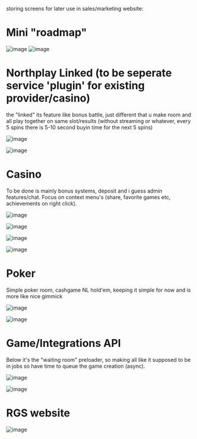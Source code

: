 storing screens for later use in sales/marketing website:

# Mini "roadmap"
![image](https://user-images.githubusercontent.com/128016319/230669341-51c7f3e0-d688-49ea-a32b-6b410ffd952c.png)
![image](https://user-images.githubusercontent.com/128016319/230669062-0ab406e3-0f22-4fc0-9610-84947e7fe4a9.png)

# Northplay Linked (to be seperate service 'plugin' for existing provider/casino)

the "linked" its feature like bonus battle, just different that u make room and all play together on same slot/results (without streaming or whatever, every 5 spins there is 5-10 second buyin time for the next 5 spins)

![image](https://user-images.githubusercontent.com/128016319/230670457-df4f258d-03c8-4ae0-a0e0-19e05c64ba44.png)

![image](https://user-images.githubusercontent.com/128016319/230669396-3a5b0e1b-0d49-4509-b8ff-041990c00b7e.png)

# Casino
To be done is mainly bonus systems, deposit and i guess admin features/chat. Focus on context menu's (share, favorite games etc, achievements on right click).

![image](https://user-images.githubusercontent.com/128016319/230671821-73052c13-1345-49e0-83be-1303268c015b.png)

![image](https://user-images.githubusercontent.com/128016319/230669198-4b14d2c0-083b-42c7-b641-f49d6d550062.png)

![image](https://user-images.githubusercontent.com/128016319/230669269-77ad3e0d-3a01-4bc8-86ee-9ef881a71e91.png)

![image](https://user-images.githubusercontent.com/128016319/230669161-050c0c2c-1948-4af5-893b-966f6de89b7a.png)

# Poker
Simple poker room, cashgame NL hold'em, keeping it simple for now and is more like nice gimmick

![image](https://user-images.githubusercontent.com/128016319/230671915-c94fd4dd-83f5-48c6-985d-6dd629e40919.png)

![image](https://user-images.githubusercontent.com/128016319/230668995-9c37cfa2-ef1f-415f-a765-ad32a22be264.png)

# Game/Integrations API
Below it's the "waiting room" preloader, so making all like it supposed to be in jobs so have time to queue the game creation (async).

![image](https://user-images.githubusercontent.com/128016319/230673588-f71dd596-e8cc-4b84-ae12-dccba920a626.png)

![image](https://user-images.githubusercontent.com/128016319/230673679-254cdc37-30f1-4130-9cd6-becbfd48bc82.png)


# RGS website

![image](https://user-images.githubusercontent.com/128016319/230669893-e6dd3916-6081-4066-9ace-5abe2db84f3e.png)

